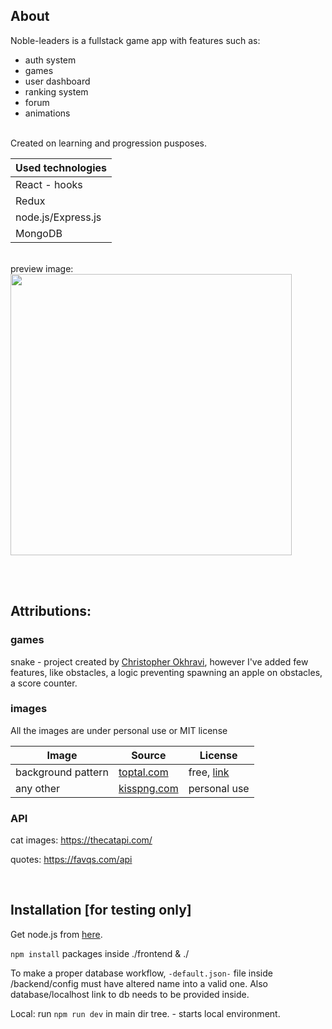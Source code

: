 ## About

Noble-leaders is a fullstack game app with features such as: <br/>
- auth system
- games
- user dashboard
- ranking system
- forum
- animations

<br/>
Created on learning and progression pusposes.
<br/>


| Used technologies |
| ---------------- |
| React - hooks |
| Redux |
| node.js/Express.js |
| MongoDB |

<br/>
preview image: <br/>
<img src="https://user-images.githubusercontent.com/43997053/62858615-af42aa00-bcf2-11e9-9027-c938e0ab29b4.jpg" width="450">

<br/><br/>

## Attributions:

### **games**


snake - project created by [Christopher Okhravi](https://www.youtube.com/channel/UCbF-4yQQAWw-UnuCd2Azfzg), however I've added few features, like obstacles, a logic preventing spawning an apple on obstacles, a score counter.

### **images**

All the images are under personal use or MIT license

| Image | Source | License |
| ----- | ------ | ------- |
| background pattern | [toptal.com](https://www.toptal.com/designers/subtlepatterns/) | free, [link](https://creativecommons.org/licenses/by-sa/3.0/legalcode) |
| any other | [kisspng.com](https://www.kisspng.com/) | personal use |

### **API**

cat images: https://thecatapi.com/

quotes: https://favqs.com/api

<br/>

## Installation [for testing only]

Get node.js from [here](https://nodejs.org/en/).

`npm install` packages inside ./frontend & ./

To make a proper database workflow, `-default.json-` file inside /backend/config must have altered name into a valid one. Also database/localhost link to db needs to be provided inside.

Local: run `npm run dev` in main dir tree. - starts local environment.


